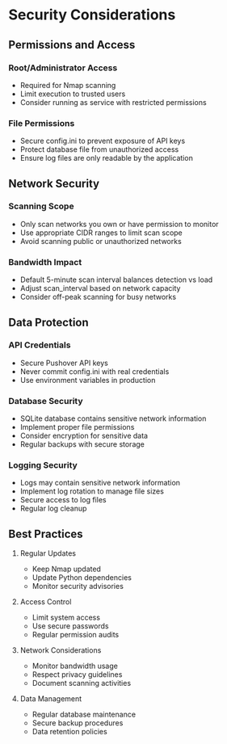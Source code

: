 # Security Considerations

## Permissions and Access

### Root/Administrator Access
- Required for Nmap scanning
- Limit execution to trusted users
- Consider running as service with restricted permissions

### File Permissions
- Secure config.ini to prevent exposure of API keys
- Protect database file from unauthorized access
- Ensure log files are only readable by the application

## Network Security

### Scanning Scope
- Only scan networks you own or have permission to monitor
- Use appropriate CIDR ranges to limit scan scope
- Avoid scanning public or unauthorized networks

### Bandwidth Impact
- Default 5-minute scan interval balances detection vs load
- Adjust scan_interval based on network capacity
- Consider off-peak scanning for busy networks

## Data Protection

### API Credentials
- Secure Pushover API keys
- Never commit config.ini with real credentials
- Use environment variables in production

### Database Security
- SQLite database contains sensitive network information
- Implement proper file permissions
- Consider encryption for sensitive data
- Regular backups with secure storage

### Logging Security
- Logs may contain sensitive network information
- Implement log rotation to manage file sizes
- Secure access to log files
- Regular log cleanup

## Best Practices

1. Regular Updates
   - Keep Nmap updated
   - Update Python dependencies
   - Monitor security advisories

2. Access Control
   - Limit system access
   - Use secure passwords
   - Regular permission audits

3. Network Considerations
   - Monitor bandwidth usage
   - Respect privacy guidelines
   - Document scanning activities

4. Data Management
   - Regular database maintenance
   - Secure backup procedures
   - Data retention policies 
